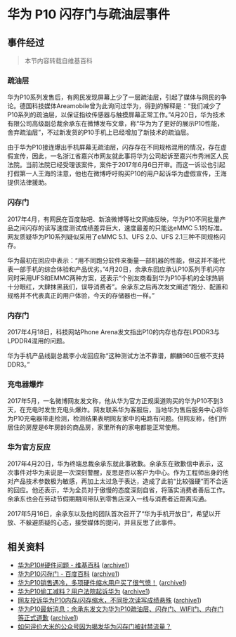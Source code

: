 # 华为 P10 闪存门与疏油层事件
## 事件经过
> 本节内容转载自维基百科
### 疏油层
华为P10系列发售后，有网民发现屏幕上少了一层疏油层，引起了媒体与网民的争论。德国科技媒体Areamobile曾为此询问过华为，得到的解释是：“我们减少了P10系列的疏油层，以保证指纹传感器与触摸屏幕正常工作。”4月20日，华为技术有限公司高级副总裁余承东在微博发布文章，称“华为为了更好的展示P10性能，舍弃疏油层”，不过新发货的P10手机上已经增加了新技术的疏油层。

由于华为P10接连爆出手机屏幕无疏油层，闪存存在不同规格混用的情况，存在虚假宣传，因此，一名浙江省嘉兴市网友就此事将华为公司起诉至嘉兴市秀洲区人民法院。当前法院已经受理该案件，案件于2017年6月6日开审。而这一诉讼也引起打假第一人王海的注意，他也在微博呼吁购买P10的用户起诉华为虚假宣传，王海提供法律援助。

### 闪存门
2017年4月，有网民在百度贴吧、新浪微博等社交网络反映，华为P10不同批量产品之间闪存的读写速度测试成绩差异巨大，速度最差的只能达eMMC 5.1的标准。网友质疑华为P10系列疑似采用了eMMC 5.1、UFS 2.0、UFS 2.1三种不同规格闪存。

华为最初在回应中表示：“用不同跑分软件来衡量一部机器的性能，但这并不能代表一部手机的综合体验和产品优劣。”4月20日，余承东回应承认P10系列手机闪存同时采用UFS和EMMC两种方案，还表示“个别友商看到华为P10手机的全球热销十分眼红，大肆抹黑我们，误导消费者”。余承东之后再次发文阐述“跑分、配置和规格并不代表真正的用户体验，今天的存储器也一样。”

### 内存门
2017年4月18日，科技网站Phone Arena发文指出P10的内存也存在LPDDR3与LPDDR4混用的问题。

华为手机产品线副总裁李小龙回应称“这种测试方法不靠谱，麒麟960压根不支持DDR3。”

### 充电器爆炸
2017年5月，一名微博网友发文称，他从华为官方正规渠道购买的华为P10不到3天，在充电时发生充电头爆炸。网友联系华为客服后，当地华为售后服务中心将华为P10充电器带走检测，检测结果表明网友家中的电路有问题。但网友称，他们所居住的房屋是6年房龄的商品房，家里所有的家电都能正常使用。

### 华为官方反应
2017年4月20日，华为终端总裁余承东就此事致歉。余承东在致歉信中表示，这次事件对华为来说是一次深刻警醒，反思是否以客户为中心。作为工程师出身的他对产品技术参数极为敏感，再加上太过急于表达，造成了此前“比较强硬”而不合适的回应。他还表示，华为全员对于傲慢的态度深刻自省，将落实消费者善后工作。余承东也会在劳动节假期期间带队到零售店深入一线与消费者近距离沟通。

2017年5月16日，余承东以及他的团队首次召开了“华为手机开放日”，希望以开放、不躲避质疑的心态，接受媒体的提问，并且反思了此事件。

## 相关资料
- [华为P10#硬件问题 - 维基百科](https://zh.wikipedia.org/wiki/%E5%8D%8E%E4%B8%BAP10#%E7%A1%AC%E4%BB%B6%E9%97%AE%E9%A2%98) ([archive1](https://web.archive.org/web/20191202115123/https://zh.wikipedia.org/wiki/%E5%8D%8E%E4%B8%BAP10))
- [华为P10闪存门 - 百度百科](https://baike.baidu.com/item/%E5%8D%8E%E4%B8%BAP10%E9%97%AA%E5%AD%98%E9%97%A8/20723765) ([archive1](https://web.archive.org/web/20191202115142/https://baike.baidu.com/item/%E5%8D%8E%E4%B8%BAP10%E9%97%AA%E5%AD%98%E9%97%A8/20723765))
- [华为P10销售遇冷，多项硬件缩水用户买了很气愤！](https://www.sohu.com/a/134323028_664847) ([archive1](https://web.archive.org/web/20191202115223/http://www.sohu.com/a/134323028_664847))
- [华为P10偷工减料？用户法院起诉华为](https://www.sohu.com/a/138654038_162764) ([archive1](https://web.archive.org/web/20191202115342/http://www.sohu.com/a/138654038_162764))
- [网友投诉华为P10内存/闪存缩水，不同批次读写成绩悬殊](https://www.ithome.com/html/android/304739.htm)  ([archive1](https://web.archive.org/web/20191202115414/https://www.ithome.com/html/android/304739.htm))
- [华为P10最新消息：余承东发文为华为P10疏油层、闪存门、WIFI门、内存门等正式道歉](https://www.elecfans.com/3g/news/20170427511870.html) ([archive1](https://web.archive.org/web/20191202115431/http://www.elecfans.com/3g/news/20170427511870.html))
- [如何评价大米的公众号因为揭发华为闪存门被封禁流量？](https://www.zhihu.com/question/59161586)

